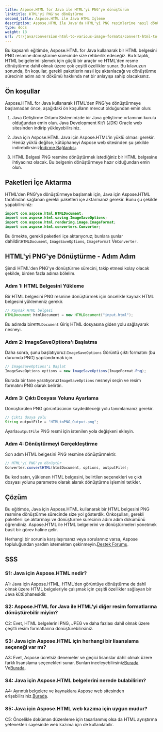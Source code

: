 ```yaml
---
title: Aspose.HTML for Java ile HTML'yi PNG'ye dönüştürün
linktitle: HTML'yi PNG'ye dönüştürme
second_title: Aspose.HTML ile Java HTML İşleme
description: Aspose.HTML ile Java'da HTML'yi PNG resimlerine nasıl dönüştüreceğinizi öğrenin. Adım adım talimatlar içeren kapsamlı bir kılavuz.
type: docs
weight: 13
url: /tr/java/conversion-html-to-various-image-formats/convert-html-to-png/
---
```

Bu kapsamlı eğitimde, Aspose.HTML for Java kullanarak bir HTML belgesini PNG resmine dönüştürme sürecinde size rehberlik edeceğiz. Bu kitaplık, HTML belgelerini işlemek için güçlü bir araçtır ve HTML'den resme dönüştürme dahil olmak üzere çok çeşitli özellikler sunar. Bu kılavuzun sonunda, ön koşullar, gerekli paketlerin nasıl içe aktarılacağı ve dönüştürme sürecinin adım adım dökümü hakkında net bir anlayışa sahip olacaksınız.

## Ön koşullar

Aspose.HTML for Java kullanarak HTML'den PNG'ye dönüştürmeye başlamadan önce, aşağıdaki ön koşulların mevcut olduğundan emin olun:

1. Java Geliştirme Ortamı
Sisteminizde bir Java geliştirme ortamının kurulu olduğundan emin olun. Java Development Kit'i (JDK) Oracle web sitesinden indirip yükleyebilirsiniz.

2. Java için Aspose.HTML
 Java için Aspose.HTML'in yüklü olması gerekir. Henüz yüklü değilse, kütüphaneyi Aspose web sitesinden şu şekilde indirebilirsiniz[İndirme Bağlantısı](https://releases.aspose.com/html/java/).

3. HTML Belgesi
PNG resmine dönüştürmek istediğiniz bir HTML belgesine ihtiyacınız olacak. Bu belgenin dönüştürmeye hazır olduğundan emin olun.

## Paketleri İçe Aktarma

HTML'den PNG'ye dönüştürmeye başlamak için, Java için Aspose.HTML tarafından sağlanan gerekli paketleri içe aktarmanız gerekir. Bunu şu şekilde yapabilirsiniz:

```java
import com.aspose.html.HTMLDocument;
import com.aspose.html.saving.ImageSaveOptions;
import com.aspose.html.rendering.image.ImageFormat;
import com.aspose.html.converters.Converter;
```

 Bu örnekte, gerekli paketleri içe aktarıyoruz; bunlara şunlar dahildir:`HTMLDocument`, `ImageSaveOptions`, `ImageFormat` Ve`Converter`.

## HTML'yi PNG'ye Dönüştürme - Adım Adım

Şimdi HTML'den PNG'ye dönüştürme sürecini, takip etmesi kolay olacak şekilde, birden fazla adıma bölelim.

### Adım 1: HTML Belgesini Yükleme

Bir HTML belgesini PNG resmine dönüştürmek için öncelikle kaynak HTML belgesini yüklemeniz gerekir.

```java
// Kaynak HTML belgesi
HTMLDocument htmlDocument = new HTMLDocument("input.html");
```

 Bu adımda bir`HTMLDocument` Giriş HTML dosyasına giden yolu sağlayarak nesneyi.

### Adım 2: ImageSaveOptions'ı Başlatma

 Daha sonra, şunu başlatıyoruz:`ImageSaveOptions` Görüntü çıktı formatını (bu durumda PNG) yapılandırmak için.

```java
// ImageSaveOptions'ı Başlat
ImageSaveOptions options = new ImageSaveOptions(ImageFormat.Png);
```

 Burada bir tane yaratıyoruz`ImageSaveOptions` nesneyi seçin ve resim formatını PNG olarak belirtin.

### Adım 3: Çıktı Dosyası Yolunu Ayarlama

Dönüştürülen PNG görüntüsünün kaydedileceği yolu tanımlamanız gerekir.

```java
// Çıktı dosya yolu
String outputFile = "HTMLtoPNG_Output.png";
```

 Ayarla`outputFile` PNG resmi için istenilen yola değişkeni ekleyin.

### Adım 4: Dönüştürmeyi Gerçekleştirme

Son adım HTML belgesini PNG resmine dönüştürmektir.

```java
// HTML'yi PNG'ye dönüştür
Converter.convertHTML(htmlDocument, options, outputFile);
```

Bu kod satırı, yüklenen HTML belgesini, belirtilen seçenekleri ve çıktı dosyası yolunu parametre olarak alarak dönüştürme işlemini tetikler.

## Çözüm

Bu eğitimde, Java için Aspose.HTML kullanarak bir HTML belgesini PNG resmine dönüştürme sürecinde size yol gösterdik. Önkoşulları, gerekli paketleri içe aktarmayı ve dönüştürme sürecinin adım adım dökümünü öğrendiniz. Aspose.HTML ile HTML belgelerini ve dönüştürmeleri yönetmek basit bir görev haline gelir.

 Herhangi bir sorunla karşılaşırsanız veya sorularınız varsa, Aspose topluluğundan yardım istemekten çekinmeyin.[Destek Forumu](https://forum.aspose.com/).

## SSS

### S1: Java için Aspose.HTML nedir?

A1: Java için Aspose.HTML, HTML'den görüntüye dönüştürme de dahil olmak üzere HTML belgeleriyle çalışmak için çeşitli özellikler sağlayan bir Java kütüphanesidir.

### S2: Aspose.HTML for Java ile HTML'yi diğer resim formatlarına dönüştürebilir miyim?

C2: Evet, HTML belgelerini PNG, JPEG ve daha fazlası dahil olmak üzere çeşitli resim formatlarına dönüştürebilirsiniz.

### S3: Java için Aspose.HTML için herhangi bir lisanslama seçeneği var mı?

 A3: Evet, Aspose ücretsiz denemeler ve geçici lisanslar dahil olmak üzere farklı lisanslama seçenekleri sunar. Bunları inceleyebilirsiniz[Burada](https://purchase.aspose.com/buy) Ve[Burada](https://purchase.aspose.com/temporary-license/).

### S4: Java için Aspose.HTML belgelerini nerede bulabilirim?

 A4: Ayrıntılı belgelere ve kaynaklara Aspose web sitesinden erişebilirsiniz.[Burada](https://reference.aspose.com/html/java/).

### S5: Java için Aspose.HTML web kazıma için uygun mudur?

C5: Öncelikle doküman düzenleme için tasarlanmış olsa da HTML ayrıştırma yetenekleri sayesinde web kazıma için de kullanılabilir.